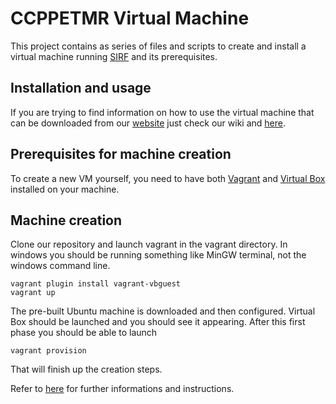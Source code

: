 # CCPPETMR Virtual Machine 

This project contains as series of files and scripts to create and install a virtual machine running [SIRF](https://github.com/CCPPETMR/SIRF) and its prerequisites. 

## Installation and usage
If you are trying to find information on how to use the virtual machine that can be downloaded from our [website](http://www.ccppetmr.ac.uk/downloads) just check our wiki and [here](INSTALL.md).

## Prerequisites for machine creation

To create a new VM yourself, you need to have both [Vagrant](https://www.vagrantup.com) and [Virtual Box](https://www.virtualbox.org) installed on your machine.

## Machine creation

Clone our repository and launch vagrant in the vagrant directory. In windows you should be running something like MinGW terminal, not the windows command line.

    vagrant plugin install vagrant-vbguest
    vagrant up
	
The pre-built Ubuntu machine is downloaded and then configured. Virtual Box should be launched and you should see it appearing. After this first phase you should be able to launch 

    vagrant provision
	
That will finish up the creation steps. 

Refer to [here](https://github.com/CCPPETMR/CCPPETMR_VM/blob/master/INSTALL.md) for further informations and instructions.
